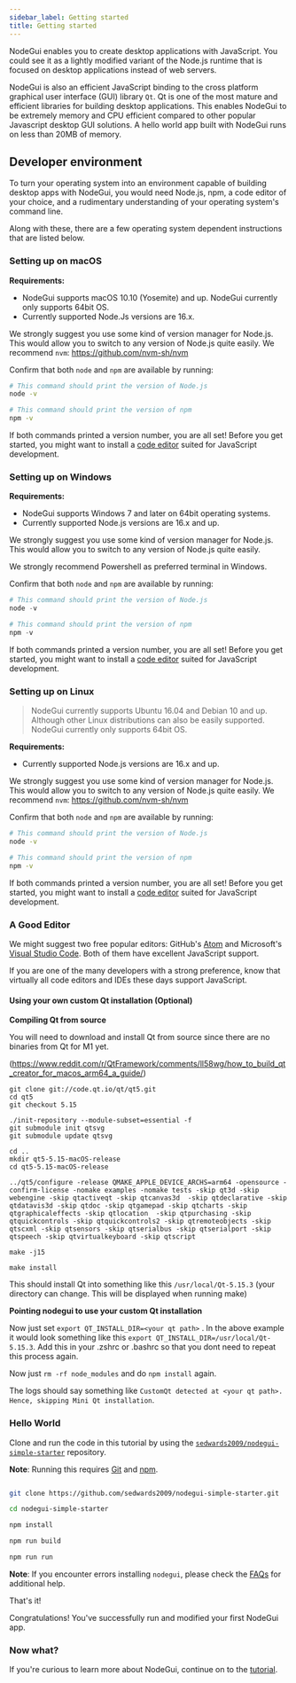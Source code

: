```yaml
---
sidebar_label: Getting started
title: Getting started
---
```


NodeGui enables you to create desktop applications with JavaScript. You could see it
as a lightly modified variant of the Node.js runtime that is focused on desktop applications
instead of web servers.

NodeGui is also an efficient JavaScript binding to the cross platform graphical user interface
(GUI) library `Qt`. Qt is one of the most mature and efficient libraries for building desktop applications.
This enables NodeGui to be extremely memory and CPU efficient compared to other popular Javascript desktop GUI solutions. A hello world app built with NodeGui runs on less than 20MB of memory.

## Developer environment

To turn your operating system into an environment capable of building desktop apps with NodeGui, you would need Node.js, npm, a code editor of your choice, and a rudimentary understanding of your operating system's command line.

Along with these, there are a few operating system dependent instructions that are listed below.

### Setting up on macOS

**Requirements:**

- NodeGui supports macOS 10.10 (Yosemite) and up. NodeGui currently only supports 64bit OS.
- Currently supported Node.Js versions are 16.x.

We strongly suggest you use some kind of version manager for Node.js. This would allow you to switch to any version of Node.js quite easily. We recommend `nvm`: https://github.com/nvm-sh/nvm

Confirm that both `node` and `npm` are available by running:

```sh
# This command should print the version of Node.js
node -v

# This command should print the version of npm
npm -v
```

If both commands printed a version number, you are all set! Before you get
started, you might want to install a [code editor](#a-good-editor) suited
for JavaScript development.

### Setting up on Windows

**Requirements:**

- NodeGui supports Windows 7 and later on 64bit operating systems.
- Currently supported Node.js versions are 16.x and up.

We strongly suggest you use some kind of version manager for Node.js. This would allow you to switch to any version of Node.js quite easily.

We strongly recommend Powershell as preferred terminal in Windows.

Confirm that both `node` and `npm` are available by running:

```powershell
# This command should print the version of Node.js
node -v

# This command should print the version of npm
npm -v
```

If both commands printed a version number, you are all set! Before you get
started, you might want to install a [code editor](#a-good-editor) suited
for JavaScript development.

### Setting up on Linux

> NodeGui currently supports Ubuntu 16.04 and Debian 10 and up. Although other Linux distributions can also be easily supported. NodeGui currently only supports 64bit OS.

**Requirements:**

- Currently supported Node.js versions are 16.x and up.

We strongly suggest you use some kind of version manager for Node.js. This would allow you to switch to any version of Node.js quite easily. We recommend `nvm`: https://github.com/nvm-sh/nvm

Confirm that both `node` and `npm` are available by running:

```sh
# This command should print the version of Node.js
node -v

# This command should print the version of npm
npm -v
```

If both commands printed a version number, you are all set! Before you get
started, you might want to install a [code editor](#a-good-editor) suited
for JavaScript development.

### A Good Editor

We might suggest two free popular editors: GitHub's [Atom][atom] and Microsoft's [Visual Studio Code][code]. Both of them have excellent JavaScript support.

If you are one of the many developers with a strong preference, know that virtually all code editors and IDEs these days support JavaScript.

[code]: https://code.visualstudio.com/
[atom]: https://atom.io/

#### Using your own custom Qt installation (Optional)

**Compiling Qt from source**

You will need to download and install Qt from source since there are no binaries from Qt for M1 yet.

(https://www.reddit.com/r/QtFramework/comments/ll58wg/how_to_build_qt_creator_for_macos_arm64_a_guide/)

```
git clone git://code.qt.io/qt/qt5.git
cd qt5
git checkout 5.15

./init-repository --module-subset=essential -f
git submodule init qtsvg
git submodule update qtsvg

cd ..
mkdir qt5-5.15-macOS-release
cd qt5-5.15-macOS-release

../qt5/configure -release QMAKE_APPLE_DEVICE_ARCHS=arm64 -opensource -confirm-license -nomake examples -nomake tests -skip qt3d -skip webengine -skip qtactiveqt -skip qtcanvas3d  -skip qtdeclarative -skip qtdatavis3d -skip qtdoc -skip qtgamepad -skip qtcharts -skip qtgraphicaleffects -skip qtlocation  -skip qtpurchasing -skip qtquickcontrols -skip qtquickcontrols2 -skip qtremoteobjects -skip qtscxml -skip qtsensors -skip qtserialbus -skip qtserialport -skip qtspeech -skip qtvirtualkeyboard -skip qtscript

make -j15

make install
```

This should install Qt into something like this `/usr/local/Qt-5.15.3` (your directory can change. This will be displayed when running make)

**Pointing nodegui to use your custom Qt installation**

Now just set `export QT_INSTALL_DIR=<your qt path>` . In the above example it would look something like this `export QT_INSTALL_DIR=/usr/local/Qt-5.15.3`. Add this in your .zshrc or .bashrc so that you dont need to repeat this process again.

Now just `rm -rf node_modules` and do `npm install` again.

The logs should say something like `CustomQt detected at <your qt path>. Hence, skipping Mini Qt installation`.


### Hello World

Clone and run the code in this tutorial by using the
[`sedwards2009/nodegui-simple-starter`][quick-start] repository.

**Note**: Running this requires [Git](https://git-scm.com) and [npm](https://www.npmjs.com/).

```sh

git clone https://github.com/sedwards2009/nodegui-simple-starter.git

cd nodegui-simple-starter

npm install

npm run build

npm run run
```

**Note**: If you encounter errors installing `nodegui`, please check the [FAQs](../faq.md#why-does-installation-fail-at-minimal-qt-setup) for additional help.

That's it!

Congratulations! You've successfully run and modified your first NodeGui app.

### Now what?

If you're curious to learn more about NodeGui, continue on to the [tutorial](tutorial.md).

[quick-start]: https://github.com/sedwards2009/nodegui-simple-starter
